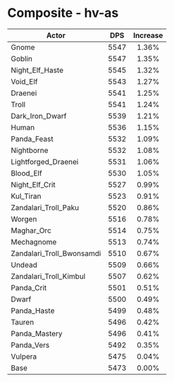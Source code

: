 # Composite - hv-as
| Actor | DPS | Increase |
|---|:---:|:---:|
|Gnome|5547|1.36%|
|Goblin|5547|1.35%|
|Night_Elf_Haste|5545|1.32%|
|Void_Elf|5543|1.27%|
|Draenei|5541|1.25%|
|Troll|5541|1.24%|
|Dark_Iron_Dwarf|5539|1.21%|
|Human|5536|1.15%|
|Panda_Feast|5532|1.09%|
|Nightborne|5532|1.08%|
|Lightforged_Draenei|5531|1.06%|
|Blood_Elf|5530|1.05%|
|Night_Elf_Crit|5527|0.99%|
|Kul_Tiran|5523|0.91%|
|Zandalari_Troll_Paku|5520|0.86%|
|Worgen|5516|0.78%|
|Maghar_Orc|5514|0.75%|
|Mechagnome|5513|0.74%|
|Zandalari_Troll_Bwonsamdi|5510|0.67%|
|Undead|5509|0.66%|
|Zandalari_Troll_Kimbul|5507|0.62%|
|Panda_Crit|5501|0.51%|
|Dwarf|5500|0.49%|
|Panda_Haste|5499|0.48%|
|Tauren|5496|0.42%|
|Panda_Mastery|5496|0.41%|
|Panda_Vers|5492|0.35%|
|Vulpera|5475|0.04%|
|Base|5473|0.00%|
